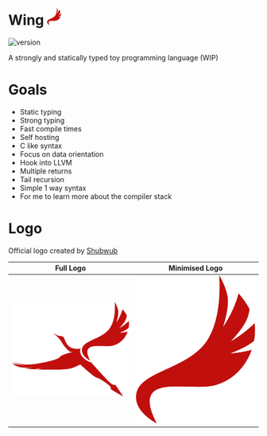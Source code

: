 # Wing <img src="images/LogoMin.svg" width="28">

![version](https://img.shields.io/badge/Version-V0.0.1-yellow?style=for-the-badge&logo=appveyor "Version")


A strongly and statically typed toy programming language (WIP)

# Goals
* Static typing
* Strong typing
* Fast compile times
* Self hosting
* C like syntax
* Focus on data orientation
* Hook into LLVM
* Multiple returns
* Tail recursion
* Simple 1 way syntax
* For me to learn more about the compiler stack

# Logo

Official logo created by [Shubwub](https://github.com/Shubwub)


Full Logo | Minimised Logo
------------ | -------------
<img src="images/LogoFull.svg" width="256">|<img src="images/LogoMin.svg" width="256">

